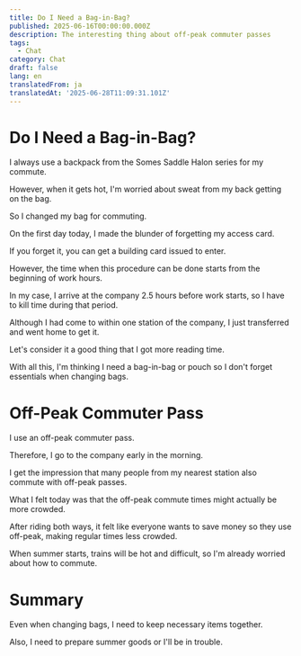 ```yaml
---
title: Do I Need a Bag-in-Bag?
published: 2025-06-16T00:00:00.000Z
description: The interesting thing about off-peak commuter passes
tags:
  - Chat
category: Chat
draft: false
lang: en
translatedFrom: ja
translatedAt: '2025-06-28T11:09:31.101Z'
---
```

# Do I Need a Bag-in-Bag?

I always use a backpack from the Somes Saddle Halon series for my commute.

However, when it gets hot, I'm worried about sweat from my back getting on the bag.

So I changed my bag for commuting.

On the first day today, I made the blunder of forgetting my access card.

If you forget it, you can get a building card issued to enter.

However, the time when this procedure can be done starts from the beginning of work hours.

In my case, I arrive at the company 2.5 hours before work starts, so I have to kill time during that period.

Although I had come to within one station of the company, I just transferred and went home to get it.

Let's consider it a good thing that I got more reading time.

With all this, I'm thinking I need a bag-in-bag or pouch so I don't forget essentials when changing bags.


# Off-Peak Commuter Pass

I use an off-peak commuter pass.

Therefore, I go to the company early in the morning.

I get the impression that many people from my nearest station also commute with off-peak passes.

What I felt today was that the off-peak commute times might actually be more crowded.

After riding both ways, it felt like everyone wants to save money so they use off-peak, making regular times less crowded.

When summer starts, trains will be hot and difficult, so I'm already worried about how to commute.


# Summary

Even when changing bags, I need to keep necessary items together.

Also, I need to prepare summer goods or I'll be in trouble.
